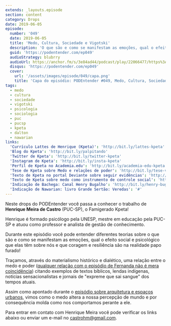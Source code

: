 ```yaml
---
extends: _layouts.episode
section: content
category: Drops
date: 2019-06-05
episode:
  number: '049'
  date: 2019-06-05
  title: 'Medo, Cultura, Sociedade e Vigotski'
  description: 'O que são e como se manifestam as emoções, qual o efeito social e psicológico que elas têm sobre nós e que coragem e resiliência são na realidade papo furado.'
  guid: 'https://podentender.com/ep049'
  audioStrategy: blubrry
  audioUrl: https://anchor.fm/s/3e84ad44/podcast/play/22066477/https%3A%2F%2Fd3ctxlq1ktw2nl.cloudfront.net%2Fstaging%2F2020-10-3%2F125107031-44100-2-4954c3454fcc9136.mp3
  disqus: 'https://podentender.com/ep049'
  cover:
    url: '/assets/images/episode/049/capa.png'
    title: 'Capa do episódio: PODEntender #049, Medo, Cultura, Sociedade e Vigotski'
tags:
  - medo
  - cultura
  - sociedade
  - vigotski
  - psicologia
  - sociologia
  - puc
  - pucsp
  - kpeta
  - dalton
  - nawarian
links:
  'Currículo Lattes de Henrique (Kpeta)': 'http://bit.ly/lattes-kpeta'
  'Blog do Kpeta': 'http://bit.ly/palpitando'
  'Twitter de Kpeta': 'http://bit.ly/twitter-kpeta'
  'Instagram de Kpeta': 'http://bit.ly/insta-kpeta'
  'Perfil de Kpeta no Academia.edu': 'http://bit.ly/academia-edu-kpeta'
  'Tese de Kpeta sobre Medo e relações de poder': 'http://bit.ly/tese-vigotski'
  'Texto de Kpeta no portal Deviante sobre seguir evidências': 'http://bit.ly/deviante-kpeta-evidencias'
  'Texto de Kpeta sobre medo como instrumento de controle social': 'http://bit.ly/deviante-kpeta-medo'
  'Indicação de Bachega: Canal Henry Bugalho': 'http://bit.ly/henry-bugalho'
  'Indicação de Nawarian: livro Grande Sertão: Veredas': '#'
---
```


Neste drops do PODEntender você passa a conhecer o trabalho de **Henrique Meira de Castro** (PUC-SP), o Famigerado
Kpeta!

Henrique é formado psicólogo pela UNESP, mestre em educação pela PUC-SP e atuou como professor e analista de gestão de
conhecimento.

Durante este episódio você pode entender diferentes teorias sobre o que são e como se manifestam as emoções,
qual o efeito social e psicológico que elas têm sobre nós e que coragem e resiliência são na realidade papo
furado!

Traçamos, através do materialismo histórico e dialético, uma relação entre o medo e poder
([qualquer relação com o episódio de Fernanda não é mera coincidência](/episodio/048-sobre-medo-e-vergonha-como-barreiras-para-superar-a-violencia-domestica-de-genero/))
citando exemplos de textos bíblicos, lendas indígenas, notícias sensacionalistas e jornais de "expreme que sai
sangue" dos tempos atuais.

Assim como apontado durante o [episódio sobre arquitetura e espaços urbanos](/episodio/045-sobre-mulheres-arquitetura-e-espacos-urbanos-opodcastedelas2019),
vimos como o medo altera a nossa percepção de mundo e por consequência molda como nos comportamos perante a ele.

Para entrar em contato com Henrique Meira você pode verificar os links abaixo ou enviar um e-mail no [castrohm@gmail.com](mailto:castrohm@gmail.com).
